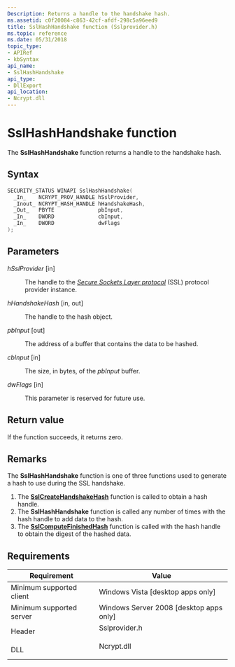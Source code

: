 ```yaml
---
Description: Returns a handle to the handshake hash.
ms.assetid: c0f20084-c863-42cf-afdf-298c5a96eed9
title: SslHashHandshake function (Sslprovider.h)
ms.topic: reference
ms.date: 05/31/2018
topic_type: 
- APIRef
- kbSyntax
api_name: 
- SslHashHandshake
api_type: 
- DllExport
api_location: 
- Ncrypt.dll
---
```


# SslHashHandshake function

The **SslHashHandshake** function returns a handle to the handshake hash.

## Syntax


```C++
SECURITY_STATUS WINAPI SslHashHandshake(
  _In_    NCRYPT_PROV_HANDLE hSslProvider,
  _Inout_ NCRYPT_HASH_HANDLE hHandshakeHash,
  _Out_   PBYTE              pbInput,
  _In_    DWORD              cbInput,
  _In_    DWORD              dwFlags
);
```



## Parameters

<dl> <dt>

*hSslProvider* \[in\]
</dt> <dd>

The handle to the [*Secure Sockets Layer protocol*](/windows/desktop/SecGloss/s-gly) (SSL) protocol provider instance.

</dd> <dt>

*hHandshakeHash* \[in, out\]
</dt> <dd>

The handle to the hash object.

</dd> <dt>

*pbInput* \[out\]
</dt> <dd>

The address of a buffer that contains the data to be hashed.

</dd> <dt>

*cbInput* \[in\]
</dt> <dd>

The size, in bytes, of the *pbInput* buffer.

</dd> <dt>

*dwFlags* \[in\]
</dt> <dd>

This parameter is reserved for future use.

</dd> </dl>

## Return value

If the function succeeds, it returns zero.

## Remarks

The **SslHashHandshake** function is one of three functions used to generate a hash to use during the SSL handshake.

1.  The [**SslCreateHandshakeHash**](sslcreatehandshakehash.md) function is called to obtain a hash handle.
2.  The **SslHashHandshake** function is called any number of times with the hash handle to add data to the hash.
3.  The [**SslComputeFinishedHash**](sslcomputefinishedhash.md) function is called with the hash handle to obtain the digest of the hashed data.

## Requirements



| Requirement | Value |
|-------------------------------------|------------------------------------------------------------------------------------------|
| Minimum supported client<br/> | Windows Vista \[desktop apps only\]<br/>                                           |
| Minimum supported server<br/> | Windows Server 2008 \[desktop apps only\]<br/>                                     |
| Header<br/>                   | <dl> <dt>Sslprovider.h</dt> </dl> |
| DLL<br/>                      | <dl> <dt>Ncrypt.dll</dt> </dl>    |



 

